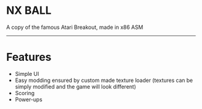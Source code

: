 # NX BALL
A copy of the famous Atari Breakout, made in x86 ASM

---
# Features
- Simple UI
- Easy modding ensured by custom made texture loader (textures can be simply modified and the game will look different)
- Scoring
- Power-ups
